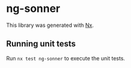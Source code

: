 # ng-sonner

This library was generated with [Nx](https://nx.dev).

## Running unit tests

Run `nx test ng-sonner` to execute the unit tests.
